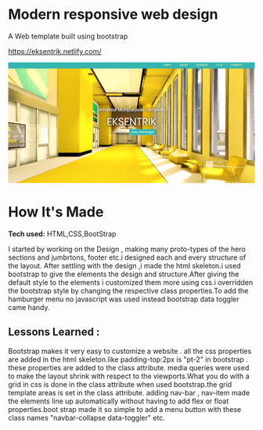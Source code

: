 # Modern responsive web design
 A Web template built using bootstrap

https://eksentrik.netlify.com/

![alt tag](https://github.com/mohdsauood/Modern-responsive-web-design/blob/master/images/design.PNG)

# How It's Made

**Tech used:** HTML,CSS,BootStrap

I started by working on the Design , making many proto-types of the hero sections and jumbrtons, footer etc.i designed each and every structure of the layout. After settling with the design ,i made the html skeleton.i used bootstrap to give the elements the design and structure.After giving the default style to the elements i customized them more using css.i overridden the bootstrap style by changing the respective class properties.To add the hamburger menu no javascript was used instead bootstrap data toggler came handy.

## Lessons Learned :

Bootstrap makes it very easy to customize a website . all the css properties are added in the html skeleton.like padding-top:2px is "pt-2" in bootstrap . these properties are added to the class attribute. media queries were used to make the layout shrink with respect to the viewports.What you do with a grid in css is done in the class attribute when used bootstrap.the grid template areas is set in the class attribute. adding nav-bar , nav-item made the elements line up automatically without having to add flex or float properties.boot strap made it so simple to add a menu button with these class names "navbar-collapse data-toggler" etc.
